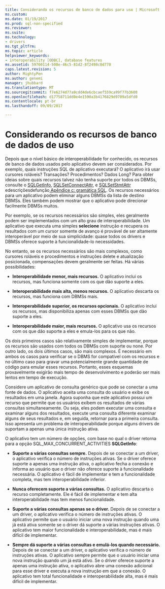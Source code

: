 ```yaml
---
title: Considerando os recursos de banco de dados para uso | Microsoft Docs
ms.custom: 
ms.date: 01/19/2017
ms.prod: sql-non-specified
ms.reviewer: 
ms.suite: 
ms.technology:
- drivers
ms.tgt_pltfrm: 
ms.topic: article
helpviewer_keywords:
- interoperability [ODBC], database features
ms.assetid: 59760114-508e-46c5-81d2-8f2498c0d778
caps.latest.revision: 5
author: MightyPen
ms.author: genemi
manager: jhubbard
ms.translationtype: MT
ms.sourcegitcommit: f7e6274d77a9cdd4de6cbcaef559ca99f77b3608
ms.openlocfilehash: d17758711dd0e4e1590a3b4176829d9709a5dfd0
ms.contentlocale: pt-br
ms.lasthandoff: 09/09/2017

---
```

# <a name="considering-database-features-to-use"></a>Considerando os recursos de banco de dados de uso
Depois que o nível básico de interoperabilidade for conhecido, os recursos de banco de dados usados pelo aplicativo devem ser considerados. Por exemplo, quais instruções SQL de aplicativo executará? O aplicativo irá usar cursores roláveis? Transações? Procedimentos? Dados Long? Para obter ideias sobre quais recursos talvez não tenha suporte por todos os DBMSs, consulte o [SQLGetInfo](../../../odbc/reference/syntax/sqlgetinfo-function.md), [SQLSetConnectAttr](../../../odbc/reference/syntax/sqlsetconnectattr-function.md), e [SQLSetStmtAttr](../../../odbc/reference/syntax/sqlsetstmtattr-function.md) edescriçõesdefunção[ Apêndice c: gramática SQL](../../../odbc/reference/appendixes/appendix-c-sql-grammar.md). Os recursos necessários para um aplicativo podem eliminar alguns DBMSs da lista de destino DBMSs. Eles também podem mostrar que o aplicativo pode direcionar facilmente DBMSs muitos.  
  
 Por exemplo, se os recursos necessários são simples, eles geralmente podem ser implementados com um alto grau de interoperabilidade. Um aplicativo que executa uma simples **selecione** instrução e recupera os resultados com um cursor somente de avanço é provável de ser altamente interoperável por meio de sua simplicidade: quase todos os drivers e DBMSs oferece suporte à funcionalidade-lo necessidades.  
  
 No entanto, se os recursos necessários são mais complexos, como cursores roláveis e procedimentos e instruções delete e atualização posicionada, compensações devem geralmente ser feitas. Há várias possibilidades:  
  
-   **Interoperabilidade menor, mais recursos.** O aplicativo inclui os recursos, mas funciona somente com os que dão suporte a eles.  
  
-   **Interoperabilidade mais alta, menos recursos.** O aplicativo descarta os recursos, mas funciona com DBMSs mais.  
  
-   **Interoperabilidade superior, os recursos opcionais.** O aplicativo inclui os recursos, mas disponibiliza apenas com esses DBMSs que dão suporte a eles.  
  
-   **Interoperabilidade maior, mais recursos.** O aplicativo usa os recursos com os que dão suporte a eles e emula-los para os que não.  
  
 Os dois primeiros casos são relativamente simples de implementar, porque os recursos são usados com todos os DBMSs com suporte ou none. Por outro lado, os dois últimos casos, são mais complexos. É necessário em ambos os casos para verificar se o DBMS for compatível com os recursos e no último caso para gravar uma potencialmente grande quantidade de código para emular esses recursos. Portanto, esses esquemas provavelmente exigirão mais tempo de desenvolvimento e poderão ser mais lentos em tempo de execução.  
  
 Considere um aplicativo de consulta genérico que pode se conectar a uma fonte de dados. O aplicativo aceita uma consulta do usuário e exibe os resultados em uma janela. Agora suponha que este aplicativo possui um recurso que permite que os usuários exibem os resultados de várias consultas simultaneamente. Ou seja, eles podem executar uma consulta e examinar alguns dos resultados, execute uma consulta diferente examinar alguns de seus resultados e, em seguida, retornar para a primeira consulta. Isso apresenta um problema de interoperabilidade porque alguns drivers de suportam a apenas uma única instrução ativa.  
  
 O aplicativo tem um número de opções, com base no qual o driver retorna para a opção SQL_MAX_CONCURRENT_ACTIVITIES **SQLGetInfo**:  
  
-   **Suporte a várias consultas sempre.** Depois de se conectar a um driver, o aplicativo verifica o número de instruções ativas. Se o driver oferece suporte a apenas uma instrução ativa, o aplicativo fecha a conexão e informa ao usuário que o driver não oferece suporte à funcionalidade necessária. O aplicativo é fácil de implementar e tem a funcionalidade completa, mas tem interoperabilidade inferior.  
  
-   **Nunca oferecem suporte a várias consultas.** O aplicativo descarta o recurso completamente. Ele é fácil de implementar e tem alta interoperabilidade mas tem menos funcionalidade.  
  
-   **Suporte a várias consultas apenas se o driver.** Depois de se conectar a um driver, o aplicativo verifica o número de instruções ativas. O aplicativo permite que o usuário iniciar uma nova instrução quando uma já está ativa somente se o driver dá suporte a várias instruções ativas. O aplicativo tem maior funcionalidade e interoperabilidade, mas é mais difícil de implementar.  
  
-   **Sempre dá suporte a várias consultas e emulá-los quando necessário.** Depois de se conectar a um driver, o aplicativo verifica o número de instruções ativas. O aplicativo sempre permite que o usuário iniciar uma nova instrução quando um já está ativo. Se o driver oferece suporte a apenas uma instrução ativa, o aplicativo abre uma conexão adicional para esse driver e executa a nova instrução em que a conexão. O aplicativo tem total funcionalidade e interoperabilidade alta, mas é mais difícil de implementar.
